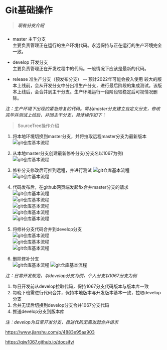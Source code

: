 
# Git基础操作

> ##### 现有分支介绍
- master 主干分支  
主要负责管理正在运行的生产环境代码。永远保持与正在运行的生产环境完全一致。

<!-- ![](https://cdn.jsdelivr.net/gh/itwanger/toBeBetterJavaer/images/overview/one-01.png) -->
<!-- ![](https://cdn.jsdelivr.net/gh/qjw1067/docsify/images/git/gitall.png) -->
<!-- ![](https://cdn.jsdelivr.net/gh/qjw1067/docsify/images/git/123.jpg) -->


- develop 开发分支  
主要负责管理正在开发过程中的代码。一般情况下应该是最新的代码。

- release 准生产分支（预发布分支） -- 预计2022年可能会投入使用 
较大的版本上线前，会从开发分支中分出准生产分支，进行最后阶段的集成测试。该版本上线后，会合并到主干分支。生产环境运行一段阶段较稳定后可视情况删除。

*注：生产环境下出现的紧急修复的代码。需从master分支建立自定义分支，修改完毕并测试上线后，并回主干分支，具体操作如下：*

> SourceTree操作介绍  
1. 将本地环境切换到master分支，并将拉取远程master分支为最新版本  
![git仓库基本流程](https://cdn.jsdelivr.net/gh/qjw1067/docsify/images/git/master011.png)   

2. 从本地master分支创建最新修补分支(分支名以1067为例)  
![git仓库基本流程](https://cdn.jsdelivr.net/gh/qjw1067/docsify/images/git/master012.png)   

3. 修补分支修改后可推到远程，并进行测试
![git仓库基本流程](https://cdn.jsdelivr.net/gh/qjw1067/docsify/images/git/master013.png)   
![git仓库基本流程](https://cdn.jsdelivr.net/gh/qjw1067/docsify/images/git/master014.png)       

4. 代码发布后，在github网页端发起fix合并master分支的请求  
![git仓库基本流程](https://cdn.jsdelivr.net/gh/qjw1067/docsify/images/git/master3.png)   
![git仓库基本流程](https://cdn.jsdelivr.net/gh/qjw1067/docsify/images/git/master4.png)   
![git仓库基本流程](https://cdn.jsdelivr.net/gh/qjw1067/docsify/images/git/master5.png)   
![git仓库基本流程](https://cdn.jsdelivr.net/gh/qjw1067/docsify/images/git/master6.png)   
![git仓库基本流程](https://cdn.jsdelivr.net/gh/qjw1067/docsify/images/git/master7.png)   

5. 将修补分支代码合并到develop分支  
![git仓库基本流程](https://cdn.jsdelivr.net/gh/qjw1067/docsify/images/git/develop1.png)   
![git仓库基本流程](https://cdn.jsdelivr.net/gh/qjw1067/docsify/images/git/develop2.png)   
![git仓库基本流程](https://cdn.jsdelivr.net/gh/qjw1067/docsify/images/git/develop3.png) 

6. 删除修补分支    
![git仓库基本流程](https://cdn.jsdelivr.net/gh/qjw1067/docsify/images/git/10671.png) 
![git仓库基本流程](https://cdn.jsdelivr.net/gh/qjw1067/docsify/images/git/10672.png) 



*注：日常开发规范，以develop分支为例，个人分支以1067分支为例*
1. 每日开发前从develop拉取代码，保持1067分支代码版本与版本库一致
2. 每晚下班需进行代码合并，保持本地版本与开发版本基本一致，拉取develop分支
3. 合并无误后切换到develop分支合并1067分支代码
4. 推送develop分支到版本库

*注：develop为日常开发分支，推送代码无需发起合并请求*


https://www.jianshu.com/p/4883e95aa903

https://qjw1067.github.io/docsify/